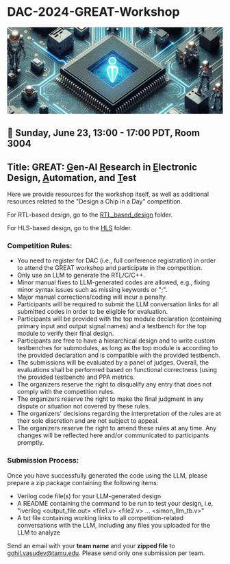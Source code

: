 # DAC-2024-GREAT-Workshop
![Image](image.png)
## 📅 Sunday, June 23, 13:00 - 17:00 PDT, Room 3004
## Title: GREAT: <ins>G</ins>en-AI <ins>R</ins>esearch in <ins>E</ins>lectronic Design, <ins>A</ins>utomation, and <ins>T</ins>est
Here we provide resources for the workshop itself, as well as additional resources related to the "Design a Chip in a Day" competition.

For RTL-based design, go to the [RTL_based_design](https://github.com/gohil-vasudev/DAC-2024-GREAT-Workshop/tree/0b6f74c24524d346ba5f6c7b1e46fdab9949acee/RTL_based_design) folder.

For HLS-based design, go to the [HLS](https://github.com/gohil-vasudev/DAC-2024-GREAT-Workshop/tree/053a36bd2c4bd867adaae734e1e3281620982b1b/HLS) folder.


### Competition Rules:
* You need to register for DAC (i.e., full conference registration) in order to attend the GREAT workshop and participate in the competition.
* Only use an LLM to generate the RTL/C/C++.
* Minor manual fixes to LLM-generated codes are allowed, e.g., fixing minor syntax issues such as missing keywords or ";".
* Major manual corrections/coding will incur a penalty.
* Participants will be required to submit the LLM conversation links for all submitted codes in order to be eligible for evaluation.
* Participants will be provided with the top module declaration (containing primary input and output signal names) and a testbench for the top module to verify their final design.
* Participants are free to have a hierarchical design and to write custom testbenches for submodules, as long as the top module is according to the provided declaration and is compatible with the provided testbench.
* The submissions will be evaluated by a panel of judges. Overall, the evaluations shall be performed based on functional correctness (using the provided testbench) and PPA metrics.
* The organizers reserve the right to disqualify any entry that does not comply with the competition rules.
* The organizers reserve the right to make the final judgment in any dispute or situation not covered by these rules.
* The organizers' decisions regarding the interpretation of the rules are at their sole discretion and are not subject to appeal.
* The organizers reserve the right to amend these rules at any time. Any changes will be reflected here and/or communicated to participants promptly.

### Submission Process:
Once you have successfully generated the code using the LLM, please prepare a zip package containing the following items:
* Verilog code file(s) for your LLM-generated design
* A README containing the command to be run to test your design, i.e, "iverilog <output_file.out> <file1.v> <file2.v> ... <simon_llm_tb.v>"
* A txt file containing working links to all competition-related conversations with the LLM, including any files you uploaded for the LLM to analyze

Send an email with your **team name** and your **zipped file** to gohil.vasudev@tamu.edu. Please send only one submission per team.
